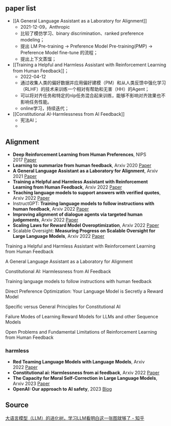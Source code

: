 ## paper list

- [[A General Language Assistant as a Laboratory for Alignment]]
	- 2021-12-09，Anthropic
	- 比较了模仿学习、binary discrimination、ranked preference modeling；
	- 提出 LM Pre-training → Preference Model Pre-training(PMP) → Preference Model fine-tune 的流程；
	- 提出上下文蒸馏；
- [[Training a Helpful and Harmless Assistant with Reinforcement Learning from Human Feedback]]；
	- 2022-04-12
	- 通过收集人类的偏好数据并应用偏好建模（PM）和从人类反馈中强化学习（RLHF）的技术来训练一个相对有帮助和无害（HH）的Agent； 
	-  可以将对齐任务和特定的nlp任务混合起来训练，能够不影响对齐效果也不影响任务性能。
	- online学习，持续迭代；
- [[Constitutional AI-Harmlessness from AI Feedback]]
	- 宪法AI；
	- 

## Alignment

- **Deep Reinforcement Learning from Human Preferences**, NIPS 2017 [Paper](https://link.zhihu.com/?target=https%3A//arxiv.org/abs/1706.03741)
- **Learning to summarize from human feedback**, Arxiv 2020 [Paper](https://link.zhihu.com/?target=https%3A//arxiv.org/abs/2009.01325)
- **A General Language Assistant as a Laboratory for Alignment**, Arxiv 2021 [Paper](https://link.zhihu.com/?target=https%3A//arxiv.org/abs/2112.00861)
- **Training a Helpful and Harmless Assistant with Reinforcement Learning from Human Feedback**, Arxiv 2022 [Paper](https://link.zhihu.com/?target=https%3A//arxiv.org/abs/2204.05862)
- **Teaching language models to support answers with verified quotes**, Arxiv 2022 [Paper](https://link.zhihu.com/?target=https%3A//arxiv.org/abs/2203.11147)
- InstructGPT: **Training language models to follow instructions with human feedback**, Arxiv 2022 [Paper](https://link.zhihu.com/?target=https%3A//arxiv.org/abs/2203.02155)
- **Improving alignment of dialogue agents via targeted human judgements**, Arxiv 2022 [Paper](https://link.zhihu.com/?target=https%3A//arxiv.org/abs/2209.14375)
- **Scaling Laws for Reward Model Overoptimization**, Arxiv 2022 [Paper](https://link.zhihu.com/?target=https%3A//arxiv.org/abs/2210.10760)
- Scalable Oversight: **Measuring Progress on Scalable Oversight for Large Language Models**, Arxiv 2022 [Paper](https://link.zhihu.com/?target=https%3A//arxiv.org/pdf/2211.03540.pdf)

Training a Helpful and Harmless Assistant with Reinforcement Learning from Human Feedback

A General Language Assistant as a Laboratory for Alignment

Constitutional AI: Harmlessness from AI Feedback

Training language models to follow instructions with human feedback

Direct Preference Optimization: Your Language Model is Secretly a Reward Model

Specific versus General Principles for Constitutional AI

Failure Modes of Learning Reward Models for LLMs and other Sequence Models


Open Problems and Fundamental Limitations of Reinforcement Learning from Human Feedback
### harmless

- **Red Teaming Language Models with Language Models**, Arxiv 2022 [Paper](https://link.zhihu.com/?target=https%3A//arxiv.org/abs/2202.03286)
- **Constitutional ai: Harmlessness from ai feedback**, Arxiv 2022 [Paper](https://link.zhihu.com/?target=https%3A//arxiv.org/abs/2212.08073)
- **The Capacity for Moral Self-Correction in Large Language Models**, Arxiv 2023 [Paper](https://link.zhihu.com/?target=https%3A//arxiv.org/abs/2302.07459)
- **OpenAI: Our approach to AI safety**, 2023 [Blog](https://link.zhihu.com/?target=https%3A//openai.com/blog/our-approach-to-ai-safety)


## Source
[大语言模型（LLM）的进化树，学习LLM看明白这一张图就够了 - 知乎](https://zhuanlan.zhihu.com/p/627491455)